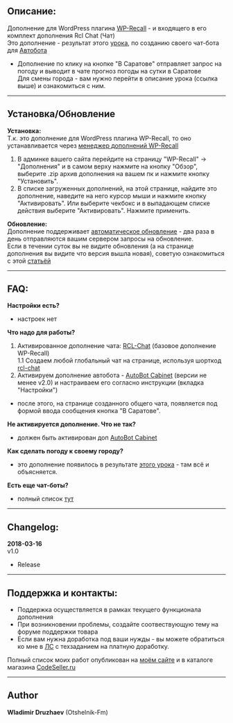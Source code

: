 ## Описание:  

Дополнение для WordPress плагина [WP-Recall](https://wordpress.org/plugins/wp-recall/) - и входящего в его комплект дополнения Rcl Chat (Чат)  
Это дополнение - результат этого [урока](https://codeseller.ru/?p=17464), по созданию своего чат-бота для [Автобота](https://github.com/Otshelnik-Fm/autobot-cabinet)  

- Дополнение по клику на кнопке "В Саратове" отправляет запрос на погоду и выводит в чате прогноз погоды на сутки в Саратове  
Для смены города - вам нужно перейти в описание урока (ссылка выше) и ознакомиться с ним.  

------------------------------

## Установка/Обновление  

**Установка:**  
Т.к. это дополнение для WordPress плагина WP-Recall, то оно устанавливается через [менеджер дополнений WP-Recall](https://codeseller.ru/obshhie-svedeniya-o-dopolneniyax-wp-recall/)  

1. В админке вашего сайта перейдите на страницу "WP-Recall" -> "Дополнения" и в самом верху нажмите на кнопку "Обзор", выберите .zip архив дополнения на вашем пк и нажмите кнопку "Установить".  
2. В списке загруженных дополнений, на этой странице, найдите это дополнение, наведите на него курсор мыши и нажмите кнопку "Активировать". Или выберите чекбокс и в выпадающем списке действия выберите "Активировать". Нажмите применить.  


**Обновление:**  
Дополнение поддерживает [автоматическое обновление](https://codeseller.ru/avtomaticheskie-obnovleniya-dopolnenij-plagina-wp-recall/) - два раза в день отправляются вашим сервером запросы на обновление.  
Если в течении суток вы не видите обновления (а на странице дополнения вы видите что версия вышла новая), советую ознакомиться с этой [статьёй](https://codeseller.ru/post-group/rabota-wordpress-krona-cron-prinuditelnoe-vypolnenie-kron-zadach-dlya-wp-recall/) 

------------------------------

## FAQ:  
**Настройки есть?**  
- настроек нет  


**Что надо для работы?**  
1. Активированное дополнение чата: [RCL-Chat](https://codeseller.ru/products/rcl-chat/) (базовое дополнение WP-Recall)  
1.1 Создаем любой глобальный чат на странице, используя шорткод [rcl-chat](https://codeseller.ru/api-rcl/rcl-chat/)  
2. Активируем дополнение автобота - [AutoBot Cabinet](https://codeseller.ru/products/autobot-cabinet/) (версии не менее v2.0) и настраиваем его согласно инструкции (вкладка "Настройки")  

- после этого, на странице созданного общего чата, появляется под формой ввода сообщения кнопка "В Саратове".  


**Не активируется дополнение. Что не так?**  
- должен быть активирован доп [AutoBot Cabinet](https://codeseller.ru/products/autobot-cabinet/)  


**Как сделать погоду к своему городу?**  
- это дополнение появилось в результате [этого урока](https://codeseller.ru/?p=17464) - там всё и объясняется.  


**Есть еще чат-боты?**  
- полный список [тут](https://codeseller.ru/product_tag/chat-bot/)  

------------------------------

## Changelog:  
**2018-03-16**  
v1.0  
* Release  


------------------------------


## Поддержка и контакты:  

* Поддержка осуществляется в рамках текущего функционала дополнения  
* При возникновении проблемы, создайте соотвествующую тему на форуме поддержки товара  
* Если вам нужна доработка под ваши нужды - вы можете обратиться ко мне в [ЛС](https://codeseller.ru/author/otshelnik-fm/?tab=chat) с техзаданием на платную доработку.  

Полный список моих работ опубликован на [моём сайте](https://otshelnik-fm.ru/all-my-addons-for-wp-recall/) и в каталоге магазина [CodeSeller.ru](https://codeseller.ru/author/otshelnik-fm/?tab=publics&subtab=type-products)  

------------------------------

## Author  

**Wladimir Druzhaev** (Otshelnik-Fm)  


